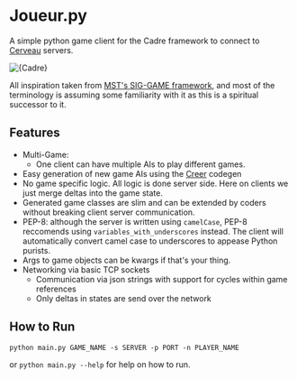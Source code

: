 # Joueur.py
A simple python game client for the Cadre framework to connect to [Cerveau](https://github.com/JacobFischer/Cerveau) servers.

![{Cadre}](http://i.imgur.com/17wwI3f.png)

All inspiration taken from [MST's SIG-GAME framework](https://github.com/siggame), and most of the terminology is assuming some familiarity with it as this is a spiritual successor to it.

## Features

* Multi-Game:
  * One client can have multiple AIs to play different games.
* Easy generation of new game AIs using the [Creer](https://github.com/JacobFischer/Creer) codegen
* No game specific logic. All logic is done server side. Here on clients we just merge deltas into the game state.
* Generated game classes are slim and can be extended by coders without breaking client server communication.
* PEP-8: although the server is written using `camelCase`, PEP-8 reccomends using `variables_with_underscores` instead. The client will automatically convert camel case to underscores to appease Python purists.
* Args to game objects can be kwargs if that's your thing.
* Networking via basic TCP sockets
  * Communication via json strings with support for cycles within game references
  * Only deltas in states are send over the network

## How to Run

```
python main.py GAME_NAME -s SERVER -p PORT -n PLAYER_NAME
```

or `python main.py --help` for help on how to run.
